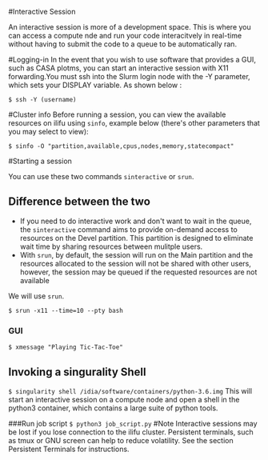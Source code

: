 #Interactive Session

An interactive session is more of a development space. This is where you can access a compute nde and run your code interacitvely in real-time without having to submit the code to a queue to be automatically ran. 

#Logging-in
In the event that you wish to use software that provides a GUI, such as CASA plotms, you can start an interactive session with X11 forwarding.You must ssh into the Slurm login node with the -Y parameter, which sets your DISPLAY variable. As shown below : 

`$ ssh -Y (username)`

#Cluster info
Before running a session, you can view the available resources on ilifu using `sinfo`, example below (there's other parameters that you may select to view):

`$ sinfo -O "partition,available,cpus,nodes,memory,statecompact" `

#Starting a session

You can use these two commands `sinteractive` or `srun`.

## Difference between the two
+ If you need to do interactive work and don't want to wait in the queue, the `sinteractive` command aims to provide on-demand access to resources on the Devel partition. This partition is designed to eliminate wait time by sharing resources between mulitple users.
+ With `srun`, by default, the session will run on the Main partition and the resources allocated to the session will not be shared with other users, however, the session may be queued if the requested resources are not available

We will use `srun`.

`$ srun -x11 --time=10 --pty bash`

### GUI

`$ xmessage "Playing Tic-Tac-Toe"`

## Invoking a singurality Shell

`$ singularity shell /idia/software/containers/python-3.6.img`
This will start an interactive session on a compute node and open a shell in the python3 container, which contains a large suite of python tools.

###Run job script
`$ python3 job_script.py`
#Note
Interactive sessions may be lost if you lose connection to the ilifu cluster. Persistent terminals, such as tmux or GNU screen can help to reduce volatility. See the section Persistent Terminals for instructions.
